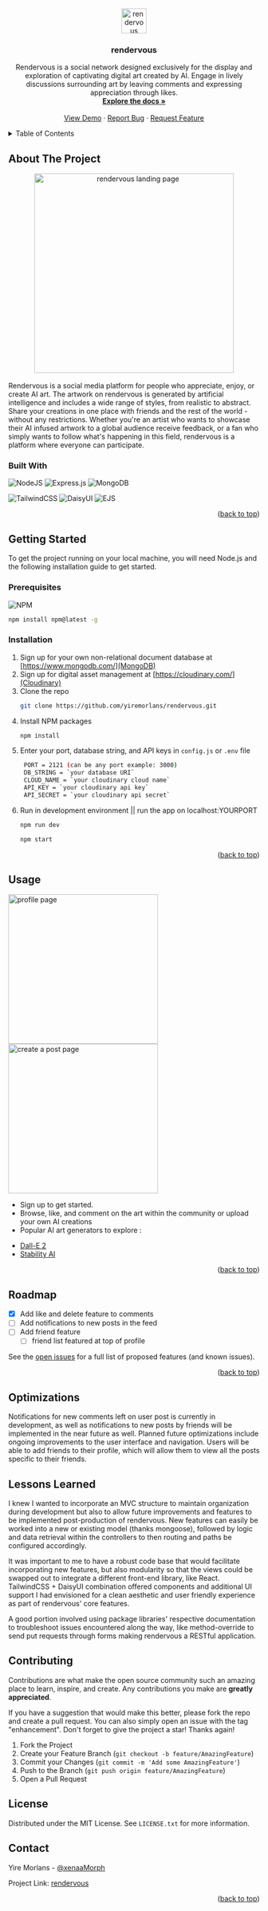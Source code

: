 <a name="readme-top"></a>

<br />
<div align="center">
  <a href="https://github.com/yiremorlans/rendervous">
    <img src="https://github.com/yiremorlans/rendervous/blob/main/public/imgs/render-icon.png" alt="rendervous logo" width="50" height="50">
  </a>

<h3 align="center">rendervous</h3>

  <p align="center">
    Rendervous is a social network designed exclusively for the display and exploration of captivating digital art created by AI. Engage in lively discussions surrounding art by leaving comments and expressing appreciation through likes.
    <br />
    <a href="https://github.com/yiremorlans/rendervous"><strong>Explore the docs »</strong></a>
    <br />
    <br />
    <a href="https://rendervous-production.up.railway.app/">View Demo</a>
    ·
    <a href="https://github.com/yiremorlans/rendervous/issues">Report Bug</a>
    ·
    <a href="https://github.com/yiremorlans/rendervous/issues">Request Feature</a>
  </p>
</div>



<!-- TABLE OF CONTENTS -->
<details>
  <summary>Table of Contents</summary>
  <ol>
    <li>
      <a href="#about-the-project">About The Project</a>
      <ul>
        <li><a href="#built-with">Built With</a></li>
      </ul>
    </li>    <li>
      <a href="#getting-started">Getting Started</a>
      <ul>
        <li><a href="#prerequisites">Prerequisites</a></li>
        <li><a href="#installation">Installation</a></li>
      </ul>
    </li>
    <li><a href="#usage">Usage</a></li>
    <li><a href="#roadmap">Roadmap</a></li>
    <li><a href="#optimizations">Optimizations</a></li>
    <li><a href="#lessons-learned">Lessons Learned</a></li>
    <li><a href="#contributing">Contributing</a></li>
    <li><a href="#license">License</a></li>
    <li><a href="#contact">Contact</a></li>
    
  </ol>
</details>



<!-- ABOUT THE PROJECT -->
## About The Project
<div align="center">
  <img src="https://github.com/yiremorlans/rendervous/blob/main/public/imgs/render-landing.png" alt="rendervous landing page" width="400px"/>
</div>

<br>
Rendervous is a social media platform for people who appreciate, enjoy, or create AI art. The artwork on rendervous is generated by artificial intelligence and includes a wide range of styles, from realistic to abstract. Share your creations in one place with friends and the rest of the world - without any restrictions. Whether you're an artist who wants to showcase their AI infused artwork to a global audience receive feedback, or a fan who simply wants to follow what's happening in this field, rendervous is a platform where everyone can participate. 



### Built With

![NodeJS](https://img.shields.io/badge/node.js-6DA55F?style=for-the-badge&logo=node.js&logoColor=white) 
![Express.js](https://img.shields.io/badge/express.js-%23404d59.svg?style=for-the-badge&logo=express&logoColor=%2361DAFB) 
![MongoDB](https://img.shields.io/badge/MongoDB-%234ea94b.svg?style=for-the-badge&logo=mongodb&logoColor=white) 

![TailwindCSS](https://img.shields.io/badge/tailwindcss-%2338B2AC.svg?style=for-the-badge&logo=tailwind-css&logoColor=white) 
![DaisyUI](https://img.shields.io/badge/DaisyUI-610cf5.svg?style=for-the-badge&logo=DaisyUI&logoColor=white) 
![EJS](https://img.shields.io/badge/ejs-%234ea94b.svg?style=for-the-badge&logo=ejs&logoColor=white) 



<p align="right">(<a href="#readme-top">back to top</a>)</p>



<!-- GETTING STARTED -->
## Getting Started

To get the project running on your local machine, you will need Node.js and the following installation guide to get started.

### Prerequisites

![NPM](https://img.shields.io/badge/NPM-%23000000.svg?style=for-the-badge&logo=npm&logoColor=white)

  ```sh
  npm install npm@latest -g
  ```

### Installation

1. Sign up for your own non-relational document database at [https://www.mongodb.com/](MongoDB)
2. Sign up for digital asset management at [https://cloudinary.com/](Cloudinary)
3. Clone the repo
   ```sh
   git clone https://github.com/yiremorlans/rendervous.git
   ```
4. Install NPM packages
   ```sh
   npm install
   ```
5. Enter your port, database string, and API keys in `config.js` or `.env` file
   ```sh
    PORT = 2121 (can be any port example: 3000)
    DB_STRING = `your database URI`
    CLOUD_NAME = `your cloudinary cloud name`
    API_KEY = `your cloudinary api key`
    API_SECRET = `your cloudinary api secret`
   ```
6. Run in development environment || run the app on localhost:YOURPORT
    ```sh 
    npm run dev
    ```
    ```sh
    npm start
    ```

<p align="right">(<a href="#readme-top">back to top</a>)</p>


<!-- USAGE EXAMPLES -->
## Usage

<img src="https://github.com/yiremorlans/rendervous/blob/main/public/imgs/render-profile.png" alt="profile page" width="300px"/>
<img src="https://github.com/yiremorlans/rendervous/blob/main/public/imgs/render-post.png" alt="create a post page" width="300px"/>

 - Sign up to get started. 
 - Browse, like, and comment on the art within the community or upload your own AI creations
 - Popular AI art generators to explore :
 * [Dall-E 2](https://openai.com/dall-e-2/)
 * [Stability AI](https://beta.dreamstudio.ai)



<p align="right">(<a href="#readme-top">back to top</a>)</p>



<!-- ROADMAP -->
## Roadmap

- [x] Add like and delete feature to comments
- [ ] Add notifications to new posts in the feed
- [ ] Add friend feature
    - [ ] friend list featured at top of profile 

See the [open issues](https://github.com/yiremorlans/rendervous/issues) for a full list of proposed features (and known issues).

<p align="right">(<a href="#readme-top">back to top</a>)</p>

## Optimizations
 
Notifications for new comments left on user post is currently in development, as well as notifications to new posts by friends will be implemented in the near future as well. Planned future optimizations include ongoing improvements to the user interface and navigation. Users will be able to add friends to their profile, which will allow them to view all the posts specific to their friends. 

## Lessons Learned

I knew I wanted to incorporate an MVC structure to maintain organization during development but also to allow future improvements and features to be implemented post-production of rendervous. New features can easily be worked into a new or existing model (thanks mongoose), followed by logic and data retrieval within the controllers to then routing and paths be configured accordingly. 

It was important to me to have a robust code base that would facilitate incorporating new features, but also modularity so that the views could be swapped out to integrate a different front-end library, like React. TailwindCSS + DaisyUI combination offered components and additional UI support I had envisioned for a clean aesthetic and user friendly experience as part of rendervous' core features. 

A good portion involved using package libraries' respective documentation to troubleshoot issues encountered along the way, like method-override to send put requests through forms making rendervous a RESTful application. 

<!-- CONTRIBUTING -->
## Contributing

Contributions are what make the open source community such an amazing place to learn, inspire, and create. Any contributions you make are **greatly appreciated**.

If you have a suggestion that would make this better, please fork the repo and create a pull request. You can also simply open an issue with the tag "enhancement".
Don't forget to give the project a star! Thanks again!

1. Fork the Project
2. Create your Feature Branch (`git checkout -b feature/AmazingFeature`)
3. Commit your Changes (`git commit -m 'Add some AmazingFeature'`)
4. Push to the Branch (`git push origin feature/AmazingFeature`)
5. Open a Pull Request





<!-- LICENSE -->
## License

Distributed under the MIT License. See `LICENSE.txt` for more information.





<!-- CONTACT -->
## Contact

Yire Morlans - [@xenaaMorph](https://twitter.com/xenaaMorph)

Project Link: [rendervous](https://rendervous-production.up.railway.app/)

<p align="right">(<a href="#readme-top">back to top</a>)</p>



<!-- MARKDOWN LINKS & IMAGES -->
<!-- https://www.markdownguide.org/basic-syntax/#reference-style-links -->
[contributors-shield]: https://img.shields.io/github/contributors/yiremorlans/rendervous.svg?style=for-the-badge
[contributors-url]: https://github.com/yiremorlans/rendervous/graphs/contributors
[forks-shield]: https://img.shields.io/github/forks/yiremorlans/rendervous.svg?style=for-the-badge
[forks-url]: https://github.com/yiremorlans/rendervous/network/members
[stars-shield]: https://img.shields.io/github/stars/yiremorlans/rendervous.svg?style=for-the-badge
[stars-url]: https://github.com/yiremorlans/rendervous/stargazers
[issues-shield]: https://img.shields.io/github/issues/yiremorlans/rendervous.svg?style=for-the-badge
[issues-url]: https://github.com/yiremorlans/rendervous/issues
[license-shield]: https://img.shields.io/github/license/yiremorlans/rendervous.svg?style=for-the-badge
[license-url]: https://github.com/yiremorlans/rendervous/blob/master/LICENSE.txt
[linkedin-shield]: https://img.shields.io/badge/-LinkedIn-black.svg?style=for-the-badge&logo=linkedin&colorB=555
[linkedin-url]: https://linkedin.com/in/yiremorlans
[product-screenshot]: images/screenshot.png
[Next.js]: https://img.shields.io/badge/next.js-000000?style=for-the-badge&logo=nextdotjs&logoColor=white
[Next-url]: https://nextjs.org/
[React.js]: https://img.shields.io/badge/React-20232A?style=for-the-badge&logo=react&logoColor=61DAFB
[React-url]: https://reactjs.org/
[Vue.js]: https://img.shields.io/badge/Vue.js-35495E?style=for-the-badge&logo=vuedotjs&logoColor=4FC08D
[Vue-url]: https://vuejs.org/
[Angular.io]: https://img.shields.io/badge/Angular-DD0031?style=for-the-badge&logo=angular&logoColor=white
[Angular-url]: https://angular.io/
[Svelte.dev]: https://img.shields.io/badge/Svelte-4A4A55?style=for-the-badge&logo=svelte&logoColor=FF3E00
[Svelte-url]: https://svelte.dev/
[Laravel.com]: https://img.shields.io/badge/Laravel-FF2D20?style=for-the-badge&logo=laravel&logoColor=white
[Laravel-url]: https://laravel.com
[Bootstrap.com]: https://img.shields.io/badge/Bootstrap-563D7C?style=for-the-badge&logo=bootstrap&logoColor=white
[Bootstrap-url]: https://getbootstrap.com
[JQuery.com]: https://img.shields.io/badge/jQuery-0769AD?style=for-the-badge&logo=jquery&logoColor=white
[JQuery-url]: https://jquery.com 




